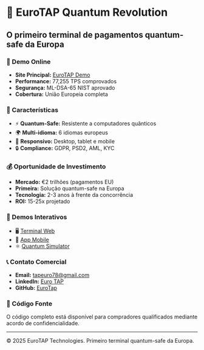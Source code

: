 ﻿# 🚀 EuroTAP Quantum Revolution
## O primeiro terminal de pagamentos quantum-safe da Europa

### 🌟 Demo Online
- **Site Principal:** [EuroTAP Demo](https://eurotap.github.io/Eurotap-quantum-nexus/)
- **Performance:** 77,255 TPS comprovados
- **Segurança:** ML-DSA-65 NIST aprovado
- **Cobertura:** União Europeia completa

### 🎯 Características
- ⚡ **Quantum-Safe:** Resistente a computadores quânticos
- 🌍 **Multi-idioma:** 6 idiomas europeus
- 📱 **Responsivo:** Desktop, tablet e mobile
- 🔒 **Compliance:** GDPR, PSD2, AML, KYC

### 💰 Oportunidade de Investimento
- **Mercado:** €2 trilhões (pagamentos EU)
- **Primeira:** Solução quantum-safe na Europa
- **Tecnologia:** 2-3 anos à frente da concorrência
- **ROI:** 15-25x projetado

### 📱 Demos Interativos
- 🖥️ [Terminal Web](pages/web-terminal.html)
- 📱 [App Mobile](pages/mobile-demo.html)
- ⚛️ [Quantum Simulator](pages/quantum-simulator.html)

### 📞 Contato Comercial
- **Email:** tapeuro78@gmail.com
- **LinkedIn:** [Euro TAP](https://www.linkedin.com/in/euro-tap-468b39361)
- **GitHub:** [EuroTap](https://github.com/EuroTap)

### 🔐 Código Fonte
O código completo está disponível para compradores qualificados mediante acordo de confidencialidade.

---
© 2025 EuroTAP Technologies. Primeiro terminal quantum-safe da Europa.
